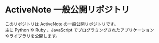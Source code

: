 ActiveNote 一般公開リポジトリ
======

このリポジトリは ActiveNote の一般公開リポジトリです。  
主に Python や Ruby 、JavaScript でプログラミングされたアプリケーションやライブラリを公開します。
